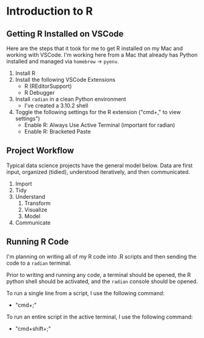 # Introduction to R

## Getting R Installed on VSCode
Here are the steps that it took for me to get R installed on my Mac and working with VSCode. I'm working here from a Mac that already has Python installed and managed via `homebrew` -> `pyenv`.
1. Install R
2. Install the following VSCode Extensions
    - R (REditorSupport)
    - R Debugger
3. Install `radian` in a clean Python environment
    - I've created a 3.10.2 shell
4. Toggle the following settings for the R extension ("cmd+," to view settings")
    - Enable R: Always Use Active Terminal (important for radian)
    - Enable R: Bracketed Paste


## Project Workflow
Typical data science projects have the general model below. Data are first input, organized (tidied), understood iteratively, and then communicated.

1. Import
2. Tidy
3. Understand
    1. Transform
    2. Visualize
    3. Model
4. Communicate

## Running R Code
I'm planning on writing all of my R code into .R scripts and then sending the code to a `radian` terminal.

Prior to writing and running any code, a terminal should be opened, the R python shell should be activated, and the `radian` console should be opened.

To run a single line from a script, I use the following command:

 - "cmd+;"

To run an entire script in the active terminal, I use the following command:

- "cmd+shift+;"